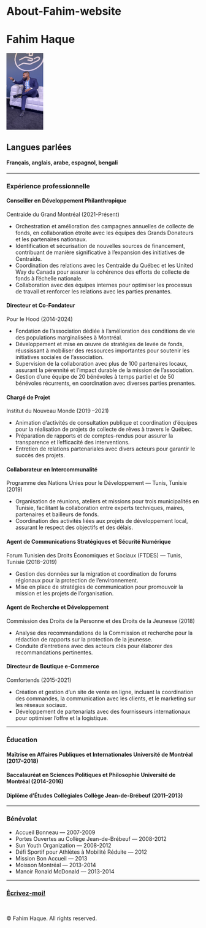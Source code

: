 # About-Fahim-website
<!DOCTYPE html>
<html lang="en">
<head>
    <meta charset="UTF-8">
    <meta name="viewport" content="width=device-width, initial-scale=1.0">
    <title>Meet Fahim</title>
</head> <h1>Fahim Haque </h1>
<img src="./OYW-Fahim.jpg" height="200" alt="FahimOYW"/>
<h2>Langues parlées</h2>
<h4>Français, anglais, arabe, espagnol, bengali </h3>
<hr />

<body>
<h3>Expérience professionnelle</h3>

<h4>Conseiller en Développement Philanthropique</h4>
<p>Centraide du Grand Montréal (2021-Présent)</p>

<ul>
    <li>Orchestration et amélioration des campagnes annuelles de collecte de fonds, en
collaboration étroite avec les équipes des Grands Donateurs et les partenaires nationaux.</li>
    <li>Identification et sécurisation de nouvelles sources de financement, contribuant de manière
significative à l’expansion des initiatives de Centraide.</li>
    <li>Coordination des relations avec les Centraide du Québec et les United Way du Canada pour
assurer la cohérence des efforts de collecte de fonds à l’échelle nationale.</li>
    <li>Collaboration avec des équipes internes pour optimiser les processus de travail et renforcer
les relations avec les parties prenantes.</li>

</ul>

 
<h4>Directeur et Co-Fondateur</h4>
<p>Pour le Hood (2014-2024)</p>

<ul>
    <li>Fondation de l’association dédiée à l’amélioration des conditions de vie des populations
marginalisées à Montréal.</li>
    <li>Développement et mise en œuvre de stratégies de levée de fonds, réussissant à mobiliser
des ressources importantes pour soutenir les initiatives sociales de l’association.</li>
    <li>Supervision de la collaboration avec plus de 100 partenaires locaux, assurant la pérennité et
l’impact durable de la mission de l’association.</li>
    <li>Gestion d’une équipe de 20 bénévoles à temps partiel et de 50 bénévoles récurrents, en
coordination avec diverses parties prenantes.</li>
</ul>
 

<h4>Chargé de Projet</h4>
<p>Institut du Nouveau Monde (2019
–2021)</p>

<ul>
    <li>Animation d’activités de consultation publique et coordination d’équipes pour la réalisation de
projets de collecte de rêves à travers le Québec.</li>
    <li>Préparation de rapports et de comptes-rendus pour assurer la transparence et l’efficacité des
interventions.</li>    
    <li>Entretien de relations partenariales avec divers acteurs pour garantir le succès des projets.</li>
</ul>

<h4>Collaborateur en Intercommunalité</h4>
<p>Programme des Nations Unies pour le Développement — Tunis, Tunisie
(2019)</p>
<ul>
    <li>Organisation de réunions, ateliers et missions pour trois municipalités en Tunisie, facilitant la
collaboration entre experts techniques, maires, partenaires et bailleurs de fonds.</li>
    <li>Coordination des activités liées aux projets de développement local, assurant le respect des
objectifs et des délais.</li>
</ul>


<h4>Agent de Communications Stratégiques et Sécurité Numérique</h4>
<p>Forum Tunisien des Droits Économiques et Sociaux (FTDES) — Tunis, Tunisie
(2018–2019)</p>
<ul>
    <li>Gestion des données sur la migration et coordination de forums régionaux pour la protection
de l’environnement.</li>
    <li>Mise en place de stratégies de communication pour promouvoir la mission et les projets de
l’organisation.</li>
</ul>


<h4>Agent de Recherche et Développement</h4>
<p>Commission des Droits de la Personne et des Droits de la Jeunesse (2018)</p>
<ul>
    <li>Analyse des recommandations de la Commission et recherche pour la rédaction de rapports
sur la protection de la jeunesse.</li>
    <li>Conduite d’entretiens avec des acteurs clés pour élaborer des recommandations pertinentes.
</li>
</ul>


<h4>Directeur de Boutique e-Commerce</h4>
<p>Comfortends (2015-2021)</p>
<ul>
    <li>Création et gestion d’un site de vente en ligne, incluant la coordination des commandes, la
communication avec les clients, et le marketing sur les réseaux sociaux.</li>
    <li>Développement de partenariats avec des fournisseurs internationaux pour optimiser l’offre et
la logistique.</li>
</ul>



<hr />




<h3>Éducation</h3>

<h4>Maîtrise en Affaires Publiques et Internationales Université de Montréal (2017–2018)</h4>
<h4>Baccalauréat en Sciences Politiques et Philosophie Université de Montréal
(2014-2016)</h4>
<h4>Diplôme d’Études Collégiales Collège Jean-de-Brébeuf (2011–2013)</h4>

<hr />
<h3>Bénévolat</h3>
<ul>
    <li>Accueil Bonneau — 2007-2009</li>
    <li>Portes Ouvertes au Collège Jean-de-Brébeuf — 2008-2012</li>
    <li>Sun Youth Organization — 2008-2012</li>
    <li>Défi Sportif pour Athlètes à Mobilité Réduite — 2012</li>
    <li>Mission Bon Accueil — 2013</li>
    <li>Moisson Montréal — 2013-2014</li>
    <li>Manoir Ronald McDonald — 2013-2014</li>
</ul>
<hr />

<h3><a href="./contact.html">Écrivez-moi!</a></h3>

<br />
    <footer>
    <p>© Fahim Haque. All rights reserved.</p>
    </footer>
</body>
</html>
